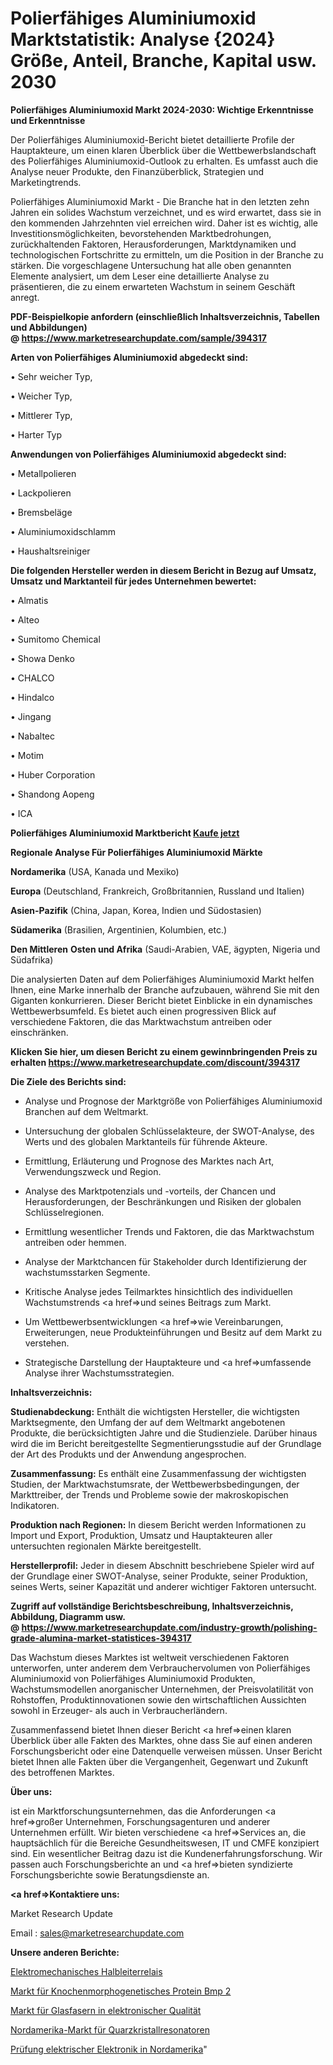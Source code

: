 # Polierfähiges Aluminiumoxid Marktstatistik: Analyse {2024} Größe, Anteil, Branche, Kapital usw. 2030

<strong>Polierfähiges Aluminiumoxid Markt 2024-2030: Wichtige Erkenntnisse und Erkenntnisse</strong>

Der Polierfähiges Aluminiumoxid-Bericht bietet detaillierte Profile der Hauptakteure, um einen klaren Überblick über die Wettbewerbslandschaft des Polierfähiges Aluminiumoxid-Outlook zu erhalten. Es umfasst auch die Analyse neuer Produkte, den Finanzüberblick, Strategien und Marketingtrends.

Polierfähiges Aluminiumoxid Markt - Die Branche hat in den letzten zehn Jahren ein solides Wachstum verzeichnet, und es wird erwartet, dass sie in den kommenden Jahrzehnten viel erreichen wird. Daher ist es wichtig, alle Investitionsmöglichkeiten, bevorstehenden Marktbedrohungen, zurückhaltenden Faktoren, Herausforderungen, Marktdynamiken und technologischen Fortschritte zu ermitteln, um die Position in der Branche zu stärken. Die vorgeschlagene Untersuchung hat alle oben genannten Elemente analysiert, um dem Leser eine detaillierte Analyse zu präsentieren, die zu einem erwarteten Wachstum in seinem Geschäft anregt.

<strong><b>PDF-Beispielkopie anfordern (einschließlich Inhaltsverzeichnis, Tabellen und Abbildungen) @ </b></strong><strong><a href=https://www.marketresearchupdate.com/sample/394317><strong>https://www.marketresearchupdate.com/sample/394317</u></a></strong></strong>

<strong>Arten von Polierfähiges Aluminiumoxid abgedeckt sind:</strong>

• Sehr weicher Typ,

• Weicher Typ,

• Mittlerer Typ,

• Harter Typ

<strong>Anwendungen von Polierfähiges Aluminiumoxid abgedeckt sind:</strong>

• Metallpolieren

• Lackpolieren

• Bremsbeläge

• Aluminiumoxidschlamm

• Haushaltsreiniger

<strong>Die folgenden Hersteller werden in diesem Bericht in Bezug auf Umsatz, Umsatz und Marktanteil für jedes Unternehmen bewertet:</strong>

• Almatis

• Alteo

• Sumitomo Chemical

• Showa Denko

• CHALCO

• Hindalco

• Jingang

• Nabaltec

• Motim

• Huber Corporation

• Shandong Aopeng

• ICA

<strong>Polierfähiges Aluminiumoxid Marktbericht <a href=https://www.marketresearchupdate.com/buynow/394317>Kaufe jetzt</a></strong>

<strong>Regionale Analyse Für Polierfähiges Aluminiumoxid Märkte</strong>

<strong>Nordamerika</strong> (USA, Kanada und Mexiko)

<strong>Europa</strong> (Deutschland, Frankreich, Großbritannien, Russland und Italien)

<strong>Asien-Pazifik</strong> (China, Japan, Korea, Indien und Südostasien)

<strong>Südamerika</strong> (Brasilien, Argentinien, Kolumbien, etc.)

<strong>Den Mittleren</strong> <strong>Osten und Afrika</strong> (Saudi-Arabien, VAE, ägypten, Nigeria und Südafrika)

Die analysierten Daten auf dem Polierfähiges Aluminiumoxid Markt helfen Ihnen, eine Marke innerhalb der Branche aufzubauen, während Sie mit den Giganten konkurrieren. Dieser Bericht bietet Einblicke in ein dynamisches Wettbewerbsumfeld. Es bietet auch einen progressiven Blick auf verschiedene Faktoren, die das Marktwachstum antreiben oder einschränken.

<strong>Klicken Sie hier, um diesen Bericht zu einem gewinnbringenden Preis zu erhalten
</strong><strong><a href=https://www.marketresearchupdate.com/discount/394317>https://www.marketresearchupdate.com/discount/394317</b></u></strong></a>

<strong>Die Ziele des Berichts sind:</strong>

- Analyse und Prognose der Marktgröße von Polierfähiges Aluminiumoxid Branchen auf dem Weltmarkt.

- Untersuchung der globalen Schlüsselakteure, der SWOT-Analyse, des Werts und des globalen Marktanteils für führende Akteure.

- Ermittlung, Erläuterung und Prognose des Marktes nach Art, Verwendungszweck und Region.

- Analyse des Marktpotenzials und -vorteils, der Chancen und Herausforderungen, der Beschränkungen und Risiken der globalen Schlüsselregionen.

- Ermittlung wesentlicher Trends und Faktoren, die das Marktwachstum antreiben oder hemmen.

- Analyse der Marktchancen für Stakeholder durch Identifizierung der wachstumsstarken Segmente.

- Kritische Analyse jedes Teilmarktes hinsichtlich des individuellen Wachstumstrends <a href=>und</a> seines Beitrags zum Markt.

- Um Wettbewerbsentwicklungen <a href=>wie</a> Vereinbarungen, Erweiterungen, neue Produkteinführungen und Besitz auf dem Markt zu verstehen.

- Strategische Darstellung der Hauptakteure und <a href=>umfas</a>sende Analyse ihrer Wachstumsstrategien.

<strong>Inhaltsverzeichnis:</strong>

<strong>Studienabdeckung:</strong> Enthält die wichtigsten Hersteller, die wichtigsten Marktsegmente, den Umfang der auf dem Weltmarkt angebotenen Produkte, die berücksichtigten Jahre und die Studienziele. Darüber hinaus wird die im Bericht bereitgestellte Segmentierungsstudie auf der Grundlage der Art des Produkts und der Anwendung angesprochen.

<strong>Zusammenfassung:</strong> Es enthält eine Zusammenfassung der wichtigsten Studien, der Marktwachstumsrate, der Wettbewerbsbedingungen, der Markttreiber, der Trends und Probleme sowie der makroskopischen Indikatoren.

<strong>Produktion nach Regionen:</strong> In diesem Bericht werden Informationen zu Import und Export, Produktion, Umsatz und Hauptakteuren aller untersuchten regionalen Märkte bereitgestellt.

<strong>Herstellerprofil:</strong> Jeder in diesem Abschnitt beschriebene Spieler wird auf der Grundlage einer SWOT-Analyse, seiner Produkte, seiner Produktion, seines Werts, seiner Kapazität und anderer wichtiger Faktoren untersucht.

<strong><b>Zugriff auf vollständige Berichtsbeschreibung, Inhaltsverzeichnis, Abbildung, Diagramm usw. @ </b></strong><strong><a href=https://www.marketresearchupdate.com/industry-growth/polishing-grade-alumina-market-statistices-394317>https://www.marketresearchupdate.com/industry-growth/polishing-grade-alumina-market-statistices-394317</a></strong>

Das Wachstum dieses Marktes ist weltweit verschiedenen Faktoren unterworfen, unter anderem dem Verbrauchervolumen von Polierfähiges Aluminiumoxid von Polierfähiges Aluminiumoxid Produkten, Wachstumsmodellen anorganischer Unternehmen, der Preisvolatilität von Rohstoffen, Produktinnovationen sowie den wirtschaftlichen Aussichten sowohl in Erzeuger- als auch in Verbraucherländern.

Zusammenfassend bietet Ihnen dieser Bericht <a href=>einen</a> klaren Überblick über alle Fakten des Marktes, ohne dass Sie auf einen anderen Forschungsbericht oder eine Datenquelle verweisen müssen. Unser Bericht bietet Ihnen alle Fakten über die Vergangenheit, Gegenwart und Zukunft des betroffenen Marktes.

<strong>Über uns:</strong>

 ist ein Marktforschungsunternehmen, das die Anforderungen <a href=>großer</a> Unternehmen, Forschungsagenturen und anderer Unternehmen erfüllt. Wir bieten verschiedene <a href=>Services</a> an, die hauptsächlich für die Bereiche Gesundheitswesen, IT und CMFE konzipiert sind. Ein wesentlicher Beitrag dazu ist die Kundenerfahrungsforschung. Wir passen auch Forschungsberichte an und <a href=>bieten</a> syndizierte Forschungsberichte sowie Beratungsdienste an.

<strong><a href=>Kontaktiere uns:</a></strong>

Market Research Update

Email : sales@marketresearchupdate.com

<strong>Unsere anderen Berichte:</strong>

<a href=https://www.linkedin.com/pulse/electromechanical-solid-state-relay>Elektromechanisches Halbleiterrelais</a>

<a href=https://www.linkedin.com/pulse/bone-morphogenetic-protein-bmp-2-market-1f>Markt für Knochenmorphogenetisches Protein Bmp 2</a>

<a href=https://www.linkedin.com/pulse/electronic-grade-glass-fibers-market-outlooks>Markt für Glasfasern in elektronischer Qualität</a>

<a href=https://www.linkedin.com/pulse/north-america-quartz-crystal-resonator-market>Nordamerika-Markt für Quarzkristallresonatoren</a>

<a href=https://www.linkedin.com/pulse/north-america-electrical-electronics-testing>Prüfung elektrischer Elektronik in Nordamerika</a>"
